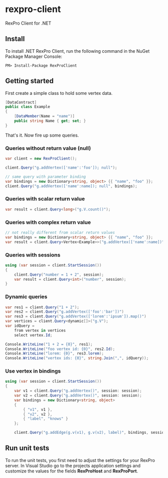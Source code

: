 rexpro-client
==============

RexPro Client for .NET

## Install

To install .NET RexPro Client, run the following command in the NuGet Package Manager Console:

```
PM> Install-Package RexProClient
```

## Getting started

First create a simple class to hold some vertex data.

```C#
[DataContract]
public class Example
{
    [DataMember(Name = "name")]
    public string Name { get; set; }
}
```

That's it. Now fire up some queries.

### Queries without return value (null)

```C#
var client = new RexProClient();

client.Query("g.addVertex(['name':'foo']); null");

// same query with parameter binding
var bindings = new Dictionary<string, object> {{ "name", "foo" }};
client.Query("g.addVertex(['name':name]); null", bindings);
```

### Queries with scalar return value

```C#
var result = client.Query<long>("g.V.count()");
```

### Queries with complex return value

```C#
// not really different from scalar return values
var bindings = new Dictionary<string, object> {{ "name", "foo" }};
var result = client.Query<Vertex<Example>>("g.addVertex(['name':name])", bindings);
```

### Queries with sessions

```C#
using (var session = client.StartSession())
{
    client.Query("number = 1 + 2", session);
    var result = client.Query<int>("number", session);
}
```

### Dynamic queries

```C#
var res1 = client.Query("1 + 2");
var res2 = client.Query("g.addVertex(['foo':'bar'])")
var res3 = client.Query("g.addVertex(['lorem':'ipsum']).map()")
var vertices = client.Query<dynamic[]>("g.V");
var idQuery =
    from vertex in vertices
    select vertex.Id;

Console.WriteLine("1 + 2 = {0}", res1);
Console.WriteLine("foo vertex id: {0}", res2.Id);
Console.WriteLine("lorem: {0}", res3.lorem);
Console.WriteLine("vertex ids: {0}", string.Join(",", idQuery));
```

### Use vertex in bindings

```C#
using (var session = client.StartSession())
{
    var v1 = client.Query("g.addVertex()", session: session);
    var v2 = client.Query("g.addVertex()", session: session);
    var bindings = new Dictionary<string, object>
    {
        { "v1", v1 },
        { "v2", v2 },
        { "label", "knows" }
    };

    client.Query("g.addEdge(g.v(v1), g.v(v2), label)", bindings, session);
```

## Run unit tests
To run the unit tests, you first need to adjust the settings for your RexPro server.
In Visual Studio go to the projects application settings and customize the values for
the fields **RexProHost** and **RexProPort**.
